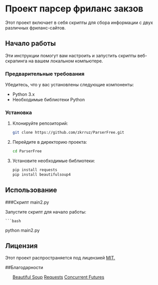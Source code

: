 # Проект парсер фриланс закзов

Этот проект включает в себя скрипты для сбора информации с двух различных фриланс-сайтов.

## Начало работы

Эти инструкции помогут вам настроить и запустить скрипты веб-скрапинга на вашем локальном компьютере.

### Предварительные требования

Убедитесь, что у вас установлены следующие компоненты:

- Python 3.x
- Необходимые библиотеки Python

### Установка

1. Клонируйте репозиторий:

   ```bash
   git clone https://github.com/zkrruz/ParserFree.git
   
2. Перейдите в директорию проекта:
   
    ```bash
    cd ParserFree
    
4. Установите необходимые библиотеки:
   
   ```bash
   pip install requests
   pip install beautifulsoup4

## Использование

###Скрипт main2.py

Запустите скрипт для начало работы:

    ```bash
   python main2.py

## Лицензия 
Этот проект распространяется под лицензией [MIT.](https://ru.wikipedia.org/wiki/%D0%9B%D0%B8%D1%86%D0%B5%D0%BD%D0%B7%D0%B8%D1%8F_MIT)

##Благодарности

<ul>
   <il>
      <a href="https://www.crummy.com/software/BeautifulSoup/bs4/doc/">Beautiful Soup</a>
   </il>
   <il>
     <a href="https://requests.readthedocs.io/en/latest/">Requests</a>
   </il>
   <il>
      <a href = "https://docs.python.org/3/library/concurrent.futures.html">Concurrent Futures</a>
   </il>
</ul>
